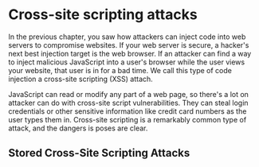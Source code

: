 # Cross-site scripting attacks

In the previous chapter, you saw how attackers can inject code into web servers to compromise websites. If your web server is secure, a hacker's next best injection target is the web browser. If an attacker can find a way to inject malicious JavaScript into a user's browser while the user views your website, that user is in for a bad time. We call this type of code injection a cross-site scripting (XSS) attach.

JavaScript can read or modify any part of a web page, so there's a lot on attacker can do with cross-site script vulnerabilities. They can steal login credentials or other sensitive information like credit card numbers as the user types them in. Cross-site scripting is a remarkably common type of attack, and the dangers is poses are clear.

## Stored Cross-Site Scripting Attacks
